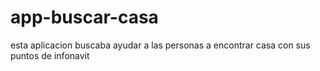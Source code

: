 # app-buscar-casa
esta aplicacion buscaba ayudar a las personas a encontrar casa con sus puntos de infonavit
